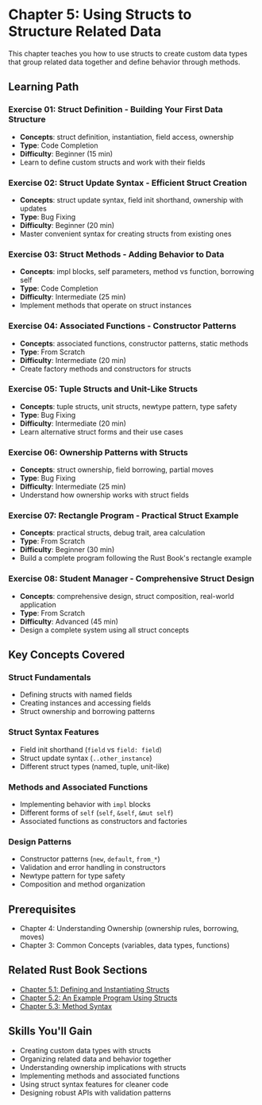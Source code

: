 # Chapter 5: Using Structs to Structure Related Data

This chapter teaches you how to use structs to create custom data types that group related data together and define behavior through methods.

## Learning Path

### Exercise 01: Struct Definition - Building Your First Data Structure
- **Concepts**: struct definition, instantiation, field access, ownership
- **Type**: Code Completion
- **Difficulty**: Beginner (15 min)
- Learn to define custom structs and work with their fields

### Exercise 02: Struct Update Syntax - Efficient Struct Creation  
- **Concepts**: struct update syntax, field init shorthand, ownership with updates
- **Type**: Bug Fixing
- **Difficulty**: Beginner (20 min)
- Master convenient syntax for creating structs from existing ones

### Exercise 03: Struct Methods - Adding Behavior to Data
- **Concepts**: impl blocks, self parameters, method vs function, borrowing self
- **Type**: Code Completion  
- **Difficulty**: Intermediate (25 min)
- Implement methods that operate on struct instances

### Exercise 04: Associated Functions - Constructor Patterns
- **Concepts**: associated functions, constructor patterns, static methods
- **Type**: From Scratch
- **Difficulty**: Intermediate (20 min)
- Create factory methods and constructors for structs

### Exercise 05: Tuple Structs and Unit-Like Structs
- **Concepts**: tuple structs, unit structs, newtype pattern, type safety
- **Type**: Bug Fixing
- **Difficulty**: Intermediate (20 min)
- Learn alternative struct forms and their use cases

### Exercise 06: Ownership Patterns with Structs
- **Concepts**: struct ownership, field borrowing, partial moves
- **Type**: Bug Fixing
- **Difficulty**: Intermediate (25 min)
- Understand how ownership works with struct fields

### Exercise 07: Rectangle Program - Practical Struct Example
- **Concepts**: practical structs, debug trait, area calculation
- **Type**: From Scratch
- **Difficulty**: Beginner (30 min)
- Build a complete program following the Rust Book's rectangle example

### Exercise 08: Student Manager - Comprehensive Struct Design
- **Concepts**: comprehensive design, struct composition, real-world application
- **Type**: From Scratch
- **Difficulty**: Advanced (45 min)
- Design a complete system using all struct concepts

## Key Concepts Covered

### Struct Fundamentals
- Defining structs with named fields
- Creating instances and accessing fields
- Struct ownership and borrowing patterns

### Struct Syntax Features
- Field init shorthand (`field` vs `field: field`)
- Struct update syntax (`..other_instance`)
- Different struct types (named, tuple, unit-like)

### Methods and Associated Functions
- Implementing behavior with `impl` blocks
- Different forms of `self` (`self`, `&self`, `&mut self`)
- Associated functions as constructors and factories

### Design Patterns
- Constructor patterns (`new`, `default`, `from_*`)
- Validation and error handling in constructors
- Newtype pattern for type safety
- Composition and method organization

## Prerequisites
- Chapter 4: Understanding Ownership (ownership rules, borrowing, moves)
- Chapter 3: Common Concepts (variables, data types, functions)

## Related Rust Book Sections
- [Chapter 5.1: Defining and Instantiating Structs](https://doc.rust-lang.org/book/ch05-01-defining-structs.html)
- [Chapter 5.2: An Example Program Using Structs](https://doc.rust-lang.org/book/ch05-02-example-structs.html)
- [Chapter 5.3: Method Syntax](https://doc.rust-lang.org/book/ch05-03-method-syntax.html)

## Skills You'll Gain
- Creating custom data types with structs
- Organizing related data and behavior together
- Understanding ownership implications with structs
- Implementing methods and associated functions
- Using struct syntax features for cleaner code
- Designing robust APIs with validation patterns